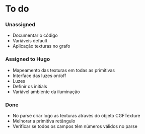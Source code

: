 # To do #
### Unassigned ###
* Documentar o código
* Variáveis default
* Aplicação texturas no grafo


### Assigned to Hugo ###
* Mapeamento das texturas em todas as primitivas
* Interface das luzes on/off
* Luzes
* Definir os initials
* Variável ambiente da iluminação

### Done ###
* No parse criar logo as texturas através do objeto CGFTexture
* Melhorar a primitiva retângulo
* Verificar se todos os campos têm números válidos no parse
